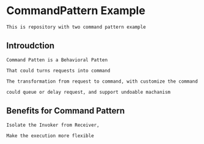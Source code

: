 # CommandPattern Example

    This is repository with two command pattern example 

## Introudction

    Command Patten is a Behavioral Patten

    That could turns requests into command

    The transformation from request to command, with customize the command

    could queue or delay request, and support undoable machanism

## Benefits for Command Pattern

    Isolate the Invoker from Receiver,

    Make the execution more flexible 